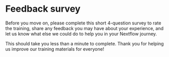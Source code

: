 # Feedback survey

Before you move on, please complete this short 4-question survey to rate the training, share any feedback you may have about your experience, and let us know what else we could do to help you in your Nextflow journey.

This should take you less than a minute to complete. Thank you for helping us improve our training materials for everyone!

<div data-tf-live="01JMHYE82Z92J2Q6Q3Z7QJ1BFW"></div><script src="//embed.typeform.com/next/embed.js"></script>
